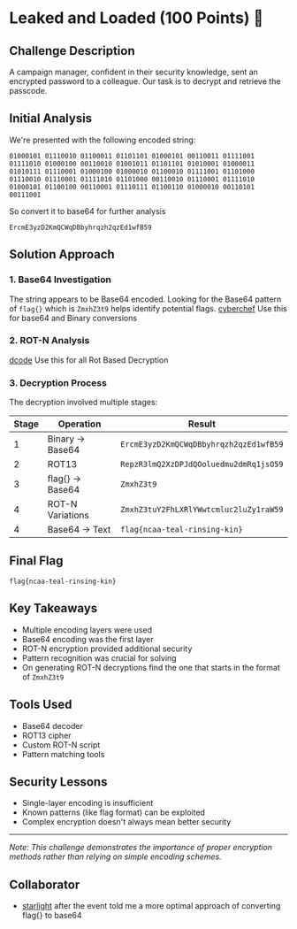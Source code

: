 # Leaked and Loaded (100 Points) 🔐

## Challenge Description
A campaign manager, confident in their security knowledge, sent an encrypted password to a colleague. Our task is to decrypt and retrieve the passcode.

## Initial Analysis
We're presented with the following encoded string:
```text
01000101 01110010 01100011 01101101 01000101 00110011 01111001 01111010 01000100 00110010 01001011 01101101 01010001 01000011 01010111 01110001 01000100 01000010 01100010 01111001 01101000 01110010 01110001 01111010 01101000 00110010 01110001 01111010 01000101 01100100 00110001 01110111 01100110 01000010 00110101 00111001
```
So convert it to base64 for further analysis
```text
ErcmE3yzD2KmQCWqDBbyhrqzh2qzEd1wfB59
```

## Solution Approach

### 1. Base64 Investigation
The string appears to be Base64 encoded. Looking for the Base64 pattern of `flag{}` which is `ZmxhZ3t9` helps identify potential flags.
[cyberchef](https://gchq.github.io/CyberChef/) Use this for base64 and Binary conversions

### 2. ROT-N Analysis
[dcode](https://www.dcode.fr/rot-cipher) Use this for all Rot Based Decryption

### 3. Decryption Process
The decryption involved multiple stages:

| Stage | Operation | Result |
|-------|-----------|---------|
| 1 | Binary → Base64 | `ErcmE3yzD2KmQCWqDBbyhrqzh2qzEd1wfB59` |
| 2 | ROT13 | `RepzR3lmQ2XzDPJdQOoluedmu2dmRq1jsO59` |
| 3 | flag{} → Base64  | `ZmxhZ3t9` |
| 4 | ROT-N Variations | `ZmxhZ3tuY2FhLXRlYWwtcmluc2luZy1raW59`|
| 4 | Base64 → Text | `flag{ncaa-teal-rinsing-kin}`|


## Final Flag
```text
flag{ncaa-teal-rinsing-kin}
```

## Key Takeaways
- Multiple encoding layers were used
- Base64 encoding was the first layer
- ROT-N encryption provided additional security
- Pattern recognition was crucial for solving
- On generating ROT-N decryptions find the one that starts in the format of `ZmxhZ3t9`

## Tools Used
- Base64 decoder
- ROT13 cipher
- Custom ROT-N script
- Pattern matching tools

## Security Lessons
- Single-layer encoding is insufficient
- Known patterns (like flag format) can be exploited
- Complex encryption doesn't always mean better security

---
*Note: This challenge demonstrates the importance of proper encryption methods rather than relying on simple encoding schemes.*

## Collaborator 
- [starlight](https://starlightpwn.github.io/) after the event told me a more optimal approach of converting flag{} to base64

